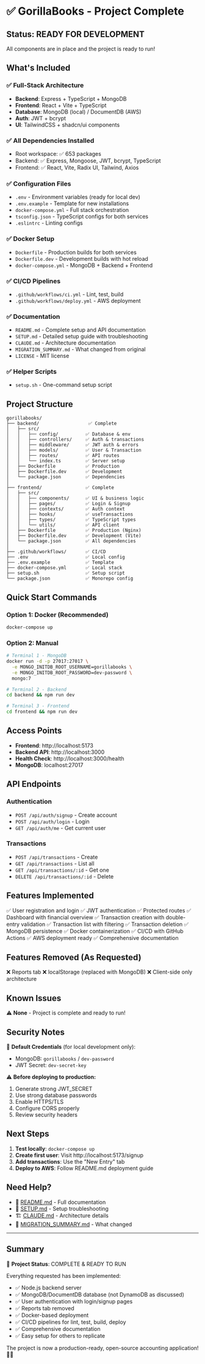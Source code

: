 # ✅ GorillaBooks - Project Complete

## Status: READY FOR DEVELOPMENT

All components are in place and the project is ready to run!

## What's Included

### ✅ Full-Stack Architecture
- **Backend**: Express + TypeScript + MongoDB
- **Frontend**: React + Vite + TypeScript
- **Database**: MongoDB (local) / DocumentDB (AWS)
- **Auth**: JWT + bcrypt
- **UI**: TailwindCSS + shadcn/ui components

### ✅ All Dependencies Installed
- Root workspace: ✅ 653 packages
- Backend: ✅ Express, Mongoose, JWT, bcrypt, TypeScript
- Frontend: ✅ React, Vite, Radix UI, Tailwind, Axios

### ✅ Configuration Files
- `.env` - Environment variables (ready for local dev)
- `.env.example` - Template for new installations
- `docker-compose.yml` - Full stack orchestration
- `tsconfig.json` - TypeScript configs for both services
- `.eslintrc` - Linting configs

### ✅ Docker Setup
- `Dockerfile` - Production builds for both services
- `Dockerfile.dev` - Development builds with hot reload
- `docker-compose.yml` - MongoDB + Backend + Frontend

### ✅ CI/CD Pipelines
- `.github/workflows/ci.yml` - Lint, test, build
- `.github/workflows/deploy.yml` - AWS deployment

### ✅ Documentation
- `README.md` - Complete setup and API documentation
- `SETUP.md` - Detailed setup guide with troubleshooting
- `CLAUDE.md` - Architecture documentation
- `MIGRATION_SUMMARY.md` - What changed from original
- `LICENSE` - MIT license

### ✅ Helper Scripts
- `setup.sh` - One-command setup script

## Project Structure

```
gorillabooks/
├── backend/                  ✅ Complete
│   ├── src/
│   │   ├── config/          ✅ Database & env
│   │   ├── controllers/     ✅ Auth & transactions
│   │   ├── middleware/      ✅ JWT auth & errors
│   │   ├── models/          ✅ User & Transaction
│   │   ├── routes/          ✅ API routes
│   │   └── index.ts         ✅ Server setup
│   ├── Dockerfile           ✅ Production
│   ├── Dockerfile.dev       ✅ Development
│   └── package.json         ✅ Dependencies
│
├── frontend/                ✅ Complete
│   ├── src/
│   │   ├── components/      ✅ UI & business logic
│   │   ├── pages/           ✅ Login & Signup
│   │   ├── contexts/        ✅ Auth context
│   │   ├── hooks/           ✅ useTransactions
│   │   ├── types/           ✅ TypeScript types
│   │   └── utils/           ✅ API client
│   ├── Dockerfile           ✅ Production (Nginx)
│   ├── Dockerfile.dev       ✅ Development (Vite)
│   └── package.json         ✅ All dependencies
│
├── .github/workflows/       ✅ CI/CD
├── .env                     ✅ Local config
├── .env.example             ✅ Template
├── docker-compose.yml       ✅ Local stack
├── setup.sh                 ✅ Setup script
└── package.json             ✅ Monorepo config
```

## Quick Start Commands

### Option 1: Docker (Recommended)
```bash
docker-compose up
```

### Option 2: Manual
```bash
# Terminal 1 - MongoDB
docker run -d -p 27017:27017 \
  -e MONGO_INITDB_ROOT_USERNAME=gorillabooks \
  -e MONGO_INITDB_ROOT_PASSWORD=dev-password \
  mongo:7

# Terminal 2 - Backend
cd backend && npm run dev

# Terminal 3 - Frontend
cd frontend && npm run dev
```

## Access Points

- **Frontend**: http://localhost:5173
- **Backend API**: http://localhost:3000
- **Health Check**: http://localhost:3000/health
- **MongoDB**: localhost:27017

## API Endpoints

### Authentication
- `POST /api/auth/signup` - Create account
- `POST /api/auth/login` - Login
- `GET /api/auth/me` - Get current user

### Transactions
- `POST /api/transactions` - Create
- `GET /api/transactions` - List all
- `GET /api/transactions/:id` - Get one
- `DELETE /api/transactions/:id` - Delete

## Features Implemented

✅ User registration and login
✅ JWT authentication
✅ Protected routes
✅ Dashboard with financial overview
✅ Transaction creation with double-entry validation
✅ Transaction list with filtering
✅ Transaction deletion
✅ MongoDB persistence
✅ Docker containerization
✅ CI/CD with GitHub Actions
✅ AWS deployment ready
✅ Comprehensive documentation

## Features Removed (As Requested)

❌ Reports tab
❌ localStorage (replaced with MongoDB)
❌ Client-side only architecture

## Known Issues

⚠️ **None** - Project is complete and ready to run!

## Security Notes

🔐 **Default Credentials** (for local development only):
- MongoDB: `gorillabooks` / `dev-password`
- JWT Secret: `dev-secret-key`

⚠️ **Before deploying to production:**
1. Generate strong JWT_SECRET
2. Use strong database passwords
3. Enable HTTPS/TLS
4. Configure CORS properly
5. Review security headers

## Next Steps

1. **Test locally**: `docker-compose up`
2. **Create first user**: Visit http://localhost:5173/signup
3. **Add transactions**: Use the "New Entry" tab
4. **Deploy to AWS**: Follow README.md deployment guide

## Need Help?

- 📖 [README.md](./README.md) - Full documentation
- 🔧 [SETUP.md](./SETUP.md) - Setup troubleshooting
- 🏗️ [CLAUDE.md](./CLAUDE.md) - Architecture details
- 📝 [MIGRATION_SUMMARY.md](./MIGRATION_SUMMARY.md) - What changed

---

## Summary

🎉 **Project Status**: COMPLETE & READY TO RUN

Everything requested has been implemented:
- ✅ Node.js backend server
- ✅ MongoDB/DocumentDB database (not DynamoDB as discussed)
- ✅ User authentication with login/signup pages
- ✅ Reports tab removed
- ✅ Docker-based deployment
- ✅ CI/CD pipelines for lint, test, build, deploy
- ✅ Comprehensive documentation
- ✅ Easy setup for others to replicate

The project is now a production-ready, open-source accounting application! 🦍🍌
